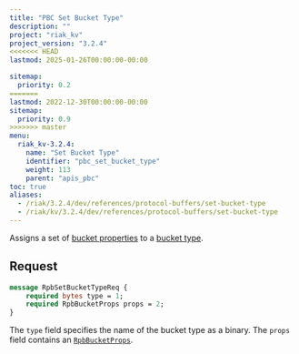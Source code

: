 ```yaml
---
title: "PBC Set Bucket Type"
description: ""
project: "riak_kv"
project_version: "3.2.4"
<<<<<<< HEAD
lastmod: 2025-01-26T00:00:00-00:00

sitemap:
  priority: 0.2
=======
lastmod: 2022-12-30T00:00:00-00:00
sitemap:
  priority: 0.9
>>>>>>> master
menu:
  riak_kv-3.2.4:
    name: "Set Bucket Type"
    identifier: "pbc_set_bucket_type"
    weight: 113
    parent: "apis_pbc"
toc: true
aliases:
  - /riak/3.2.4/dev/references/protocol-buffers/set-bucket-type
  - /riak/kv/3.2.4/dev/references/protocol-buffers/set-bucket-type
---
```


Assigns a set of [bucket properties]({{<baseurl>}}riak/kv/3.2.4/developing/api/protocol-buffers/set-bucket-props) to a
[bucket type]({{<baseurl>}}riak/kv/3.2.4/developing/usage/bucket-types).

## Request

```protobuf
message RpbSetBucketTypeReq {
    required bytes type = 1;
    required RpbBucketProps props = 2;
}
```

The `type` field specifies the name of the bucket type as a binary. The
`props` field contains an [`RpbBucketProps`]({{<baseurl>}}riak/kv/3.2.4/developing/api/protocol-buffers/get-bucket-props).

